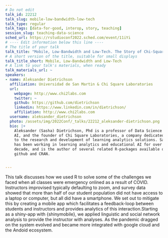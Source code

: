 ```yaml
---
# Do not edit
talk_id: 22212
talk_slug: mobile-low-bandwidth-low-tech
talk_type: regular
talk_tags: [data-for-good, interop, story, teaching]
session_slug: teaching-data-science
sched_url: https://rstudioconf2022.sched.com/event/11iYi
# ---- Edit information below this line ----
# The title of your talk
talk_title: "Mobile, Low-Bandwidth and Low-Tech. The Story of Chi-Square Mobile."
# A short version of the title, suitable for small displays
talk_title_short: Mobile, Low-Bandwidth and Low-Tech
# A link to your talk's materials, when ready
talk_materials_url: ~
speakers:
- name: Aleksander Dietrichson
  affiliation: Universidad de San Martin & Chi Square Laboratories
  url:
    webpage: http://www.chi2labs.com
    twitter: ~
    github: https://github.com/dietrichson
    linkedin: https://www.linkedin.com/in/dietrichson/
    affiliation: http://www.chi2labs.com
  username: aleksander_dietrichson
  photo: /assets/img/2022Conf/_talks/22212_aleksander-dietrichson.png
  bio: |+
    Aleksander (Sasha) Dietrichson, Phd is a professor of Data Science and
    AI, and the founder of Chi Square Laboratories, a company dedicated
    to the research and development of learning analytics solutions. Sasha
    has been working in learning analytics and educational AI for over a
    decade, and is the author of several related R-packages available on
    github and CRAN.


---
```


<!-- ABSTRACT ----
Please write abstract below. You may use simple markdown (links, code style, bold, italics)
-->

This talk discusses how we used R to solve some of the challenges we faced when
all classes were emergency onlined as a result of COVID. Instructors improvised
typically defaulting to zoom, and survey data showed that more than half of
our student population did not have access to a laptop or computer, but all
did have a smartphone. We set out to mitigate this by creating a mobile app
which facilitates a feedback-loop between students and instructors and provides
analytics of this interaction.Starting as a shiny-app with {shinymobile},
we applied linguistic and social network analysis to provide the instructor
with analyses. As the pandemic dragged on the system evolved and became more
integrated with google cloud and the Andoid ecosystem.
